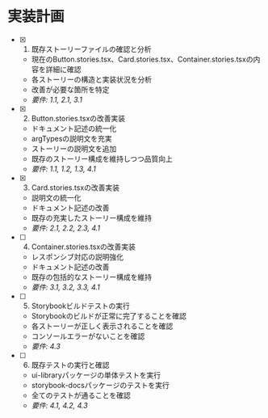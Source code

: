 # 実装計画

- [x] 1. 既存ストーリーファイルの確認と分析
  - 現在のButton.stories.tsx、Card.stories.tsx、Container.stories.tsxの内容を詳細に確認
  - 各ストーリーの構造と実装状況を分析
  - 改善が必要な箇所を特定
  - _要件: 1.1, 2.1, 3.1_

- [x] 2. Button.stories.tsxの改善実装
  - ドキュメント記述の統一化
  - argTypesの説明文を充実
  - ストーリーの説明文を追加
  - 既存のストーリー構成を維持しつつ品質向上
  - _要件: 1.1, 1.2, 1.3, 4.1_

- [x] 3. Card.stories.tsxの改善実装
  - 説明文の統一化
  - ドキュメント記述の改善
  - 既存の充実したストーリー構成を維持
  - _要件: 2.1, 2.2, 2.3, 4.1_

- [ ] 4. Container.stories.tsxの改善実装
  - レスポンシブ対応の説明強化
  - ドキュメント記述の改善
  - 既存の包括的なストーリー構成を維持
  - _要件: 3.1, 3.2, 3.3, 4.1_

- [ ] 5. Storybookビルドテストの実行
  - Storybookのビルドが正常に完了することを確認
  - 各ストーリーが正しく表示されることを確認
  - コンソールエラーがないことを確認
  - _要件: 4.3_

- [ ] 6. 既存テストの実行と確認
  - ui-libraryパッケージの単体テストを実行
  - storybook-docsパッケージのテストを実行
  - 全てのテストが通ることを確認
  - _要件: 4.1, 4.2, 4.3_
